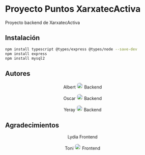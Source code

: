 # Proyecto Puntos XarxatecActiva

Proyecto backend de XarxatecActiva

## Instalación

```bash
npm install typescript @types/express @types/node --save-dev
npm install express
npm install mysql2
```

## Autores

<p align="center">Albert <a href="https://github.com/Albertsalespascual"><img src="https://avatars.githubusercontent.com/u/106590031?v=4" alt="@Albertsalespascual" width="20" height="20" style="border-radius: 50%" /></a> Backend</p>
<p align="center">Oscar <a href="https://github.com/Wokansgar"><img src="https://avatars.githubusercontent.com/u/106590171?v=4" alt="@Wokansgar" width="20" height="20" style="border-radius: 50%" /></a> Backend</p>
<p align="center">Yeray <a href="https://github.com/YerayAR89"><img src="https://avatars.githubusercontent.com/u/102992791?v=4" alt="@YerayAR89" width="20" height="20" style="border-radius: 50%" /></a> Backend</p>

## Agradecimientos

<p align="center">Lydia  Frontend</p>
<p align="center">Toni <a href="https://https://github.com/Tonichu"><img src="https://avatars.githubusercontent.com/u/106589976?v=4" alt="@Tonichu" width="20" height="20" style="border-radius: 50%" /></a> Frontend</p>
